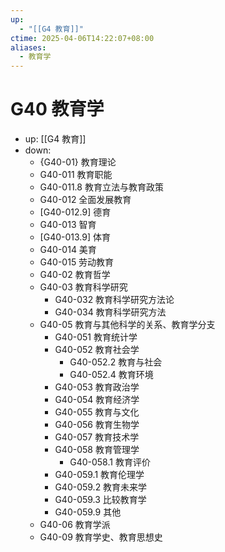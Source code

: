 ```yaml
---
up:
  - "[[G4 教育]]"
ctime: 2025-04-06T14:22:07+08:00
aliases:
  - 教育学
---
```


# G40 教育学

- up: [[G4 教育]]
- down:	
	- {G40-01} 教育理论
	- G40-011 教育职能
	- G40-011.8 教育立法与教育政策
	- G40-012 全面发展教育
	- [G40-012.9] 德育
	- G40-013 智育
	- [G40-013.9] 体育
	- G40-014 美育
	- G40-015 劳动教育
	- G40-02 教育哲学
	- G40-03 教育科学研究
		- G40-032 教育科学研究方法论
		- G40-034 教育科学研究方法
	- G40-05 教育与其他科学的关系、教育学分支
		- G40-051 教育统计学
		- G40-052 教育社会学
			- G40-052.2 教育与社会
			- G40-052.4 教育环境
		- G40-053 教育政治学
		- G40-054 教育经济学
		- G40-055 教育与文化
		- G40-056 教育生物学
		- G40-057 教育技术学
		- G40-058 教育管理学
			- G40-058.1 教育评价
		- G40-059.1 教育伦理学
		- G40-059.2 教育未来学
		- G40-059.3 比较教育学
		- G40-059.9 其他
	- G40-06 教育学派
	- G40-09 教育学史、教育思想史
	
